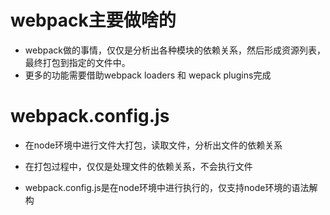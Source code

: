 # webpack主要做啥的

- webpack做的事情，仅仅是分析出各种模块的依赖关系，然后形成资源列表，最终打包到指定的文件中。
- 更多的功能需要借助webpack loaders 和 wepack plugins完成

# webpack.config.js

- 在node环境中进行文件大打包，读取文件，分析出文件的依赖关系
- 在打包过程中，仅仅是处理文件的依赖关系，不会执行文件

- webpack.config.js是在node环境中进行执行的，仅支持node环境的语法解构